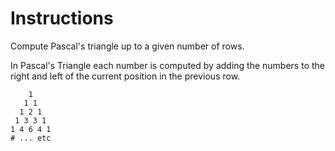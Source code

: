 # Instructions

Compute Pascal's triangle up to a given number of rows.

In Pascal's Triangle each number is computed by adding the numbers to the right and left of the current position in the previous row.

```
    1
   1 1
  1 2 1
 1 3 3 1
1 4 6 4 1
# ... etc
```
